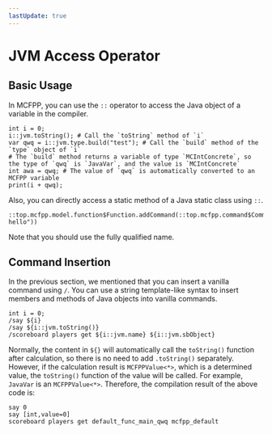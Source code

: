 ```yaml
---
lastUpdate: true
---
```


# JVM Access Operator

## Basic Usage

In MCFPP, you can use the `::` operator to access the Java object of a variable in the compiler.

```mcfpp
int i = 0;
i::jvm.toString(); # Call the `toString` method of `i`
var qwq = i::jvm.type.build("test"); # Call the `build` method of the `type` object of `i`
# The `build` method returns a variable of type `MCIntConcrete`, so the type of `qwq` is `JavaVar`, and the value is `MCIntConcrete`
int awa = qwq; # The value of `qwq` is automatically converted to an MCFPP variable
print(i + qwq);
```

Also, you can directly access a static method of a Java static class using `::`.

```mcfpp
::top.mcfpp.model.function$Function.addCommand(::top.mcfpp.command$Command.build("say hello"))
```

Note that you should use the fully qualified name.

## Command Insertion

In the previous section, we mentioned that you can insert a vanilla command using `/`. You can use a string template-like syntax to insert members and methods of Java objects into vanilla commands.

```mcfpp
int i = 0;
/say ${i}
/say ${i::jvm.toString()}
/scoreboard players get ${i::jvm.name} ${i::jvm.sbObject}
```

Normally, the content in `${}` will automatically call the `toString()` function after calculation, so there is no need to add `.toString()` separately. However, if the calculation result is `MCFPPValue<*>`, which is a determined value, the `toString()` function of the value will be called. For example, `JavaVar` is an `MCFPPValue<*>`. Therefore, the compilation result of the above code is:

```mcfunction
say 0
say [int,value=0]
scoreboard players get default_func_main_qwq mcfpp_default
```
